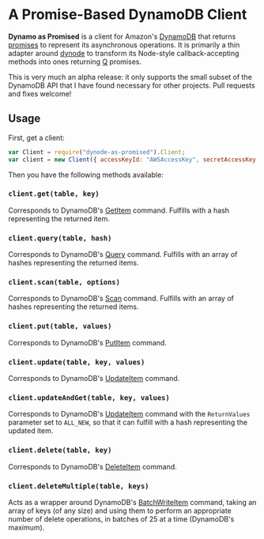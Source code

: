 # A Promise-Based DynamoDB Client

**Dynamo as Promised** is a client for Amazon's [DynamoDB] that returns [promises][promises-presentation] to represent
its asynchronous operations. It is primarily a thin adapter around [dynode][] to transform its Node-style
callback-accepting methods into ones returning [Q][] promises.

This is very much an alpha release: it only supports the small subset of the DynamoDB API that I have found necessary
for other projects. Pull requests and fixes welcome!

## Usage

First, get a client:

```js
var Client = require("dynode-as-promised").Client;
var client = new Client({ accessKeyId: "AWSAccessKey", secretAccessKey: "SecretAccessKey" });
```

Then you have the following methods available:

### `client.get(table, key)`

Corresponds to DynamoDB's [GetItem][] command. Fulfills with a hash representing the returned item.

### `client.query(table, hash)`

Corresponds to DynamoDB's [Query][] command. Fulfills with an array of hashes representing the returned items.

### `client.scan(table, options)`

Corresponds to DynamoDB's [Scan][] command. Fulfills with an array of hashes representing the returned items.

### `client.put(table, values)`

Corresponds to DynamoDB's [PutItem][] command.

### `client.update(table, key, values)`

Corresponds to DynamoDB's [UpdateItem][] command.

### `client.updateAndGet(table, key, values)`

Corresponds to DynamoDB's [UpdateItem][] command with the `ReturnValues` parameter set to `ALL_NEW`, so that
it can fulfill with a hash representing the updated item.

### `client.delete(table, key)`

Corresponds to DynamoDB's [DeleteItem][] command.

### `client.deleteMultiple(table, keys)`

Acts as a wrapper around DynamoDB's [BatchWriteItem][] command, taking an array of keys (of any size) and
using them to perform an appropriate number of delete operations, in batches of 25 at a time (DynamoDB's maximum).



[DynamoDB]: docs.amazonwebservices.com/amazondynamodb/latest/developerguide/Introduction.html?r=5378
[promises-presentation]: http://www.slideshare.net/domenicdenicola/callbacks-promises-and-coroutines-oh-my-the-evolution-of-asynchronicity-in-javascript
[dynode]: https://github.com/Wantworthy/dynode
[Q]: https://github.com/kriskowal/q

[GetItem]: http://docs.amazonwebservices.com/amazondynamodb/latest/developerguide/API_GetItem.html
[PutItem]: http://docs.amazonwebservices.com/amazondynamodb/latest/developerguide/API_PutItem.html
[UpdateItem]: http://docs.amazonwebservices.com/amazondynamodb/latest/developerguide/API_UpdateItem.html
[DeleteItem]: http://docs.amazonwebservices.com/amazondynamodb/latest/developerguide/API_DeleteItem.html
[Query]: http://docs.amazonwebservices.com/amazondynamodb/latest/developerguide/API_Query.html
[Scan]: http://docs.amazonwebservices.com/amazondynamodb/latest/developerguide/API_Scan.html
[BatchWriteItem]: http://docs.amazonwebservices.com/amazondynamodb/latest/developerguide/API_BatchWriteItem.html
